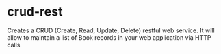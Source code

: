 # crud-rest
Creates a CRUD (Create, Read, Update, Delete) restful web service. It will allow to maintain a list of Book records in your web application via HTTP calls
